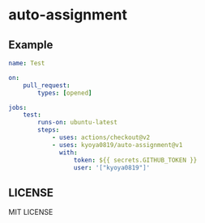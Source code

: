 # auto-assignment

## Example

```yaml
name: Test

on:
    pull_request:
        types: [opened]

jobs:
    test:
        runs-on: ubuntu-latest
        steps:
            - uses: actions/checkout@v2
            - uses: kyoya0819/auto-assignment@v1
              with:
                  token: ${{ secrets.GITHUB_TOKEN }}
                  user: '["kyoya0819"]'
```

## LICENSE

MIT LICENSE
